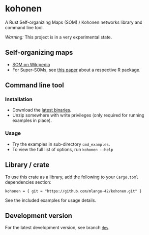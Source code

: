 # kohonen
A Rust Self-organizing Maps (SOM) / Kohonen networks library and command line tool.

_Warning:_ This project is in a very experimental state.

## Self-organizing maps

* [SOM on Wikipedia](https://en.wikipedia.org/wiki/Self-organizing_map)
* For Super-SOMs, see [this paper](https://www.jstatsoft.org/article/view/v021i05) about a respective R package.

## Command line tool

### Installation

* Download the [latest binaries](https://github.com/mlange-42/kohonen/releases/latest).
* Unzip somewhere with write privileges (only required for running examples in place).

### Usage

* Try the examples in sub-directory `cmd_examples`.
* To view the full list of options, run `kohonen --help`

## Library / crate

To use this crate as a library, add the following to your `Cargo.toml` dependencies section:
```
kohonen = { git = "https://github.com/mlange-42/kohonen.git" }
```
See the included examples for usage details.

## Development version

For the latest development version, see branch [`dev`](https://github.com/mlange-42/kohonen/tree/dev).